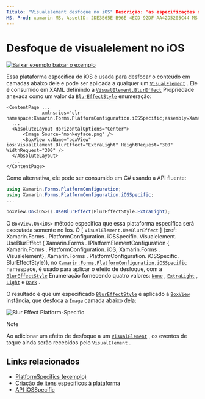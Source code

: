 ```yaml
---
Título: "Visualelement desfoque no iOS" Descrição: "as especificações da plataforma permitem consumir funcionalidade que só está disponível em uma plataforma específica, sem implementar renderizadores ou efeitos personalizados. Este artigo explica como consumir a plataforma específica do iOS que aplica o desfoque a um Visualelement. "
MS. Prod: xamarin MS. AssetID: 2DE3B65E-B96E-4ECD-92DF-AA42D5205C44 MS. Technology: xamarin-Forms autor: davidbritch MS. Author: dabritch MS. Date: 10/24/2018 no-loc: [ Xamarin.Forms , Xamarin.Essentials ]
---
```


# <a name="visualelement-blur-on-ios"></a>Desfoque de visualelement no iOS

[![Baixar exemplo ](~/media/shared/download.png) baixar o exemplo](https://docs.microsoft.com/samples/xamarin/xamarin-forms-samples/userinterface-platformspecifics)

Essa plataforma específica do iOS é usada para desfocar o conteúdo em camadas abaixo dele e pode ser aplicada a qualquer um [`VisualElement`](xref:Xamarin.Forms.VisualElement) . Ele é consumido em XAML definindo a [`VisualElement.BlurEffect`](xref:Xamarin.Forms.PlatformConfiguration.iOSSpecific.VisualElement.BlurEffectProperty) Propriedade anexada como um valor da [`BlurEffectStyle`](xref:Xamarin.Forms.PlatformConfiguration.iOSSpecific.BlurEffectStyle) enumeração:

```xaml
<ContentPage ...
             xmlns:ios="clr-namespace:Xamarin.Forms.PlatformConfiguration.iOSSpecific;assembly=Xamarin.Forms.Core">
  ...
  <AbsoluteLayout HorizontalOptions="Center">
      <Image Source="monkeyface.png" />
      <BoxView x:Name="boxView" ios:VisualElement.BlurEffect="ExtraLight" HeightRequest="300" WidthRequest="300" />
  </AbsoluteLayout>
  ...
</ContentPage>
```

Como alternativa, ele pode ser consumido em C# usando a API fluente:

```csharp
using Xamarin.Forms.PlatformConfiguration;
using Xamarin.Forms.PlatformConfiguration.iOSSpecific;
...

boxView.On<iOS>().UseBlurEffect(BlurEffectStyle.ExtraLight);
```

O `BoxView.On<iOS>` método especifica que essa plataforma específica será executada somente no Ios. O [ `VisualElement.UseBlurEffect` ] (xref: Xamarin.Forms . PlatformConfiguration. iOSSpecific. Visualelement. UseBlurEffect ( Xamarin.Forms . IPlatformElementConfiguration { Xamarin.Forms . PlatformConfiguration. iOS, Xamarin.Forms . Visualelement}, Xamarin.Forms . PlatformConfiguration. iOSSpecific. BlurEffectStyle)), no [`Xamarin.Forms.PlatformConfiguration.iOSSpecific`](xref:Xamarin.Forms.PlatformConfiguration.iOSSpecific) namespace, é usado para aplicar o efeito de desfoque, com a [`BlurEffectStyle`](xref:Xamarin.Forms.PlatformConfiguration.iOSSpecific.BlurEffectStyle) Enumeração fornecendo quatro valores: [`None`](xref:Xamarin.Forms.PlatformConfiguration.iOSSpecific.BlurEffectStyle.None) , [`ExtraLight`](xref:Xamarin.Forms.PlatformConfiguration.iOSSpecific.BlurEffectStyle.ExtraLight) , [`Light`](xref:Xamarin.Forms.PlatformConfiguration.iOSSpecific.BlurEffectStyle.Light) e [`Dark`](xref:Xamarin.Forms.PlatformConfiguration.iOSSpecific.BlurEffectStyle.Dark) .

O resultado é que um especificado [`BlurEffectStyle`](xref:Xamarin.Forms.PlatformConfiguration.iOSSpecific.BlurEffectStyle) é aplicado à [`BoxView`](xref:Xamarin.Forms.BoxView) instância, que desfoca a [`Image`](xref:Xamarin.Forms.Image) camada abaixo dela:

![](applying-blur-images/blur-effect.png "Blur Effect Platform-Specific")

> [!NOTE]
> Ao adicionar um efeito de desfoque a um [`VisualElement`](xref:Xamarin.Forms.VisualElement) , os eventos de toque ainda serão recebidos pelo `VisualElement` .

## <a name="related-links"></a>Links relacionados

- [PlatformSpecifics (exemplo)](https://docs.microsoft.com/samples/xamarin/xamarin-forms-samples/userinterface-platformspecifics)
- [Criação de itens específicos à plataforma](~/xamarin-forms/platform/platform-specifics/index.md#creating-platform-specifics)
- [API iOSSpecific](xref:Xamarin.Forms.PlatformConfiguration.iOSSpecific)
